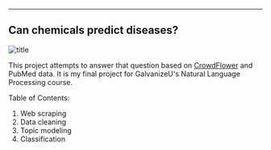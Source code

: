 ---
Can chemicals predict diseases?
----

![title](https://github.com/theresacervantes/images/README_image.jpg)

This project attempts to answer that question based on [CrowdFlower](https://www.crowdflower.com/data-for-everyone/) and PubMed data. It is my final project for GalvanizeU's Natural Language Processing course.

Table of Contents:

1. Web scraping
2. Data cleaning 
3. Topic modeling
4. Classification

